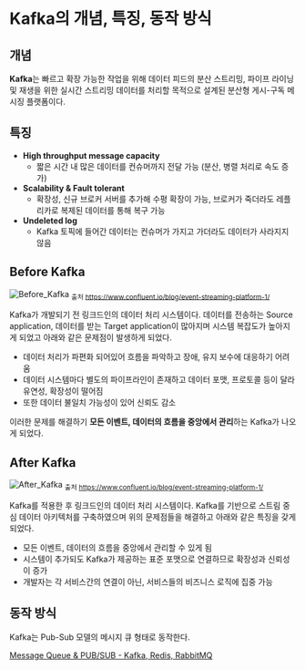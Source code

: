 # Kafka의 개념, 특징, 동작 방식 

## 개념
**Kafka**는 빠르고 확장 가능한 작업을 위해 데이터 피드의 분산 스트리밍, 파이프 라이닝 및 재생을 위한 실시간 스트리밍 데이터를 처리할 목적으로 설계된 분산형 게시-구독 메시징 플랫폼이다.

## 특징
- **High throughput message capacity** 
    - 짧은 시간 내 많은 데이터를 컨슈머까지 전달 가능 (분산, 병렬 처리로 속도 증가)
- **Scalability & Fault tolerant** 
    - 확장성, 신규 브로커 서버를 추가해 수평 확장이 가능, 브로커가 죽더라도 레플리카로 복제된 데이터를 통해 복구 가능
- **Undeleted log** 
    - Kafka 토픽에 들어간 데이터는 컨슈머가 가지고 가더라도 데이터가 사라지지 않음

## Before Kafka
![Before_Kafka](https://github.com/Dayoung1014/TIL/assets/58163364/fee25e84-b64f-4786-8e07-9cf755ebf54b)
<sub>출처 https://www.confluent.io/blog/event-streaming-platform-1/</sub>


Kafka가 개발되기 전 링크드인의 데이터 처리 시스템이다. 데이터를 전송하는 Source application, 데이터를 받는 Target application이 많아지며 시스템 복잡도가 높아지게 되었고 아래와 같은 문제점이 발생하게 되었다.

- 데이터 처리가 파편화 되어있어 흐름을 파악하고 장애, 유지 보수에 대응하기 어려움
- 데이터 시스템마다 별도의 파이프라인이 존재하고 데이터 포맷,  프로토콜 등이 달라 유연성, 확장성이 떨어짐
- 또한 데이터 불일치 가능성이 있어 신뢰도 감소

이러한 문제를 해결하기 **모든 이벤트, 데이터의 흐름을 중앙에서 관리**하는 Kafka가 나오게 되었다.

## After Kafka
![After_Kafka](https://github.com/Dayoung1014/TIL/assets/58163364/9b28f846-998d-441b-9c6e-54d4b7be843d)
<sub>출처 https://www.confluent.io/blog/event-streaming-platform-1/</sub>

Kafka를 적용한 후 링크드인의 데이터 처리 시스템이다. Kafka를 기반으로 스트림 중심 데이터 아키텍처를 구축하였으며 위의 문제점들을 해결하고 아래와 같은 특징을 갖게 되었다.

- 모든 이벤트, 데이터의 흐름을 중앙에서 관리할 수 있게 됨
- 시스템이 추가되도 Kafka가 제공하는 표준 포맷으로 연결하므로  확장성과 신뢰성이 증가
- 개발자는 각 서비스간의 연결이 아닌, 서비스들의 비즈니스 로직에 집중 가능

## 동작 방식 
Kafka는 Pub-Sub 모델의 메시지 큐 형태로 동작한다.

[Message Queue & PUB/SUB - Kafka, Redis, RabbitMQ](https://github.com/Dayoung1014/TIL/blob/main/Software%20Engineering/Message%20Queue%20%26%20PUB%2CSUB%20-%20Kafka%2C%20Redis%2C%20RabbitMQ.md)